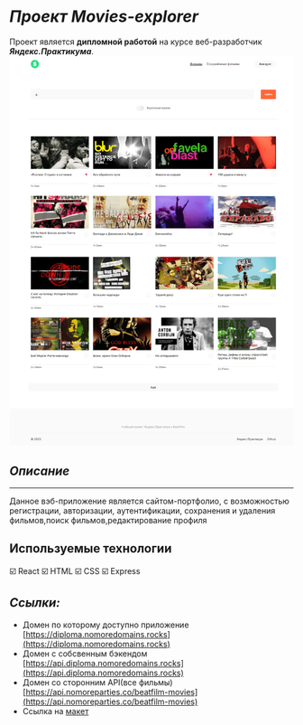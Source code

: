 # ***Проект Movies-explorer***
Проект является **дипломной работой** на курсе веб-разработчик ***Яндекс.Практикума***.
![CopyOf](https://github.com/Yazvinskiy/movies-explorer-frontend/blob/main/diploma.nomoredomains.rocks_movies.png)
## *Описание*
----
Данное вэб-приложение является сайтом-портфолио, с возможностью регистрации, авторизации, аутентификации, сохранения и удаления фильмов,поиск фильмов,редактирование профиля 
## Используемые технологии
☑️ React
☑️ HTML
☑️ CSS
☑️ Express
## *Ссылки:*
* Домен по которому доступно приложение [https://diploma.nomoredomains.rocks](https://diploma.nomoredomains.rocks)
* Домен с собсвенным бэкендом [https://api.diploma.nomoredomains.rocks](https://api.diploma.nomoredomains.rocks)
* Домен со сторонним API(все фильмы) [https://api.nomoreparties.co/beatfilm-movies](https://api.nomoreparties.co/beatfilm-movies)
* Ссылка на [макет](https://www.figma.com/file/NyQmWUVklcrrD1COcdNqr0/Diploma-(Copy)?type=design&node-id=891-3857&t=tY0g0fQTa6igwwOl-0)

